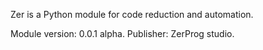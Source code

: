 Zer is a Python module for code reduction and automation.

Module version: 0.0.1 alpha.
Publisher: ZerProg studio.